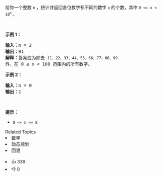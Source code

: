给你一个整数 <code>n</code> ，统计并返回各位数字都不同的数字 <code>x</code> 的个数，其中 <code>0 &lt;= x &lt; 10<sup>n</sup></code><sup>&nbsp;</sup>。

<div class="original__bRMd"> 
 <div> 
  <p>&nbsp;</p> 
 </div>
</div>

<p><strong>示例 1：</strong></p>

<pre>
<strong>输入：</strong>n = 2
<strong>输出：</strong>91
<strong>解释：</strong>答案应为除去 <span><code>11、22、33、44、55、66、77、88、99 </code></span>外，在 0 ≤ x &lt; 100 范围内的所有数字。 
</pre>

<p><strong>示例 2：</strong></p>

<pre>
<strong>输入：</strong>n = 0
<strong>输出：</strong>1
</pre>


<p>&nbsp;</p>

<p><strong>提示：</strong></p>

<ul> 
 <li><code>0 &lt;= n &lt;= 8</code></li> 
</ul>

<div><div>Related Topics</div><div><li>数学</li><li>动态规划</li><li>回溯</li></div></div><br><div><li>👍 339</li><li>👎 0</li></div>